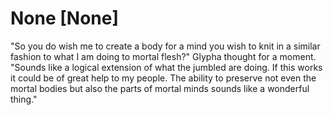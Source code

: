 # None [None]
"So you do wish me to create a body for a mind you wish to knit in a similar fashion to what I am doing to mortal flesh?" Glypha thought for a moment. "Sounds like a logical extension of what the jumbled are doing. If this works it could be of great help to my people. The ability to preserve not even the mortal bodies but also the parts of mortal minds sounds like a wonderful thing."
